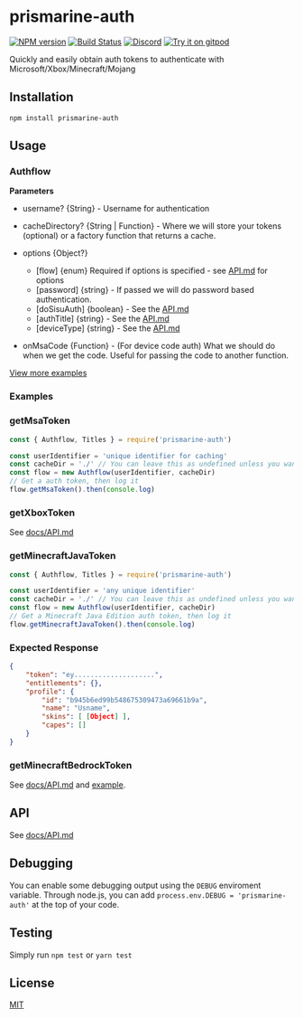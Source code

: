 # prismarine-auth
[![NPM version](https://img.shields.io/npm/v/prismarine-auth.svg)](http://npmjs.com/package/prismarine-auth)
[![Build Status](https://github.com/PrismarineJS/prismarine-auth/workflows/CI/badge.svg)](https://github.com/PrismarineJS/prismarine-auth/actions?query=workflow%3A%22CI%22)
[![Discord](https://img.shields.io/badge/chat-on%20discord-brightgreen.svg)](https://discord.gg/GsEFRM8)
[![Try it on gitpod](https://img.shields.io/badge/try-on%20gitpod-brightgreen.svg)](https://gitpod.io/#https://github.com/PrismarineJS/prismarine-auth)

Quickly and easily obtain auth tokens to authenticate with Microsoft/Xbox/Minecraft/Mojang

## Installation
```shell
npm install prismarine-auth
```

## Usage

### Authflow
**Parameters**
- username? {String} - Username for authentication
- cacheDirectory? {String | Function} - Where we will store your tokens (optional) or a factory function that returns a cache.
- options {Object?}
    - [flow] {enum} Required if options is specified - see [API.md](docs/API.md) for options
    - [password] {string} - If passed we will do password based authentication.
    - [doSisuAuth] {boolean} - See the [API.md](docs/API.md)
    - [authTitle] {string} - See the [API.md](docs/API.md)
    - [deviceType] {string} - See the [API.md](docs/API.md)

- onMsaCode {Function} - (For device code auth) What we should do when we get the code. Useful for passing the code to another function.

[View more examples](https://github.com/PrismarineJS/prismarine-auth/tree/master/examples)

### Examples

### getMsaToken
```js
const { Authflow, Titles } = require('prismarine-auth')

const userIdentifier = 'unique identifier for caching'
const cacheDir = './' // You can leave this as undefined unless you want to specify a caching directory
const flow = new Authflow(userIdentifier, cacheDir)
// Get a auth token, then log it
flow.getMsaToken().then(console.log)
```

### getXboxToken
See [docs/API.md](docs/API.md)


### getMinecraftJavaToken
```js
const { Authflow, Titles } = require('prismarine-auth')

const userIdentifier = 'any unique identifier'
const cacheDir = './' // You can leave this as undefined unless you want to specify a caching directory
const flow = new Authflow(userIdentifier, cacheDir)
// Get a Minecraft Java Edition auth token, then log it
flow.getMinecraftJavaToken().then(console.log)
```

### Expected Response
```json
{
    "token": "ey....................",
    "entitlements": {},
    "profile": {
        "id": "b945b6ed99b548675309473a69661b9a",
        "name": "Usname",
        "skins": [ [Object] ],
        "capes": []
    }
}
```

### getMinecraftBedrockToken
See [docs/API.md](docs/API.md) and [example](examples).

## API

See [docs/API.md](docs/API.md)

## Debugging

You can enable some debugging output using the `DEBUG` enviroment variable. Through node.js, you can add `process.env.DEBUG = 'prismarine-auth'` at the top of your code.


## Testing

Simply run `npm test` or `yarn test`

## License

[MIT](LICENSE)

